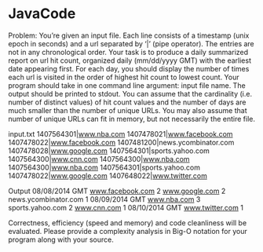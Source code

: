 # JavaCode

 Problem: You’re given an input file. Each line consists of a timestamp (unix epoch in seconds) and
 a url separated by ‘|’ (pipe operator). The entries are not in any chronological order. 
 Your task is to produce a daily summarized report on url hit count, organized daily (mm/dd/yyyy GMT) 
 with the earliest date appearing first. For each day, you should display the number of times each url 
 is visited in the order of highest hit count to lowest count. Your program should take in one command 
 line argument: input file name. The output should be printed to stdout. You can assume that the cardinality 
 (i.e. number of distinct values) of hit count values and the number of days are much smaller than the number 
 of unique URLs. You may also assume that number of unique URLs can fit in memory, but not necessarily the entire 
 file.
 
 input.txt
 1407564301|www.nba.com
 1407478021|www.facebook.com
 1407478022|www.facebook.com
 1407481200|news.ycombinator.com
 1407478028|www.google.com
 1407564301|sports.yahoo.com
 1407564300|www.cnn.com
 1407564300|www.nba.com
 1407564300|www.nba.com
 1407564301|sports.yahoo.com
 1407478022|www.google.com
 1407648022|www.twitter.com
 
 Output
 08/08/2014 GMT
 www.facebook.com 2
 www.google.com 2
 news.ycombinator.com 1
 08/09/2014 GMT
 www.nba.com 3
 sports.yahoo.com 2
 www.cnn.com 1
 08/10/2014 GMT
 www.twitter.com 1
 
 Correctness, efficiency (speed and memory) and code cleanliness will be evaluated. 
 Please provide a complexity analysis in Big-O notation for your program along with your source. 
